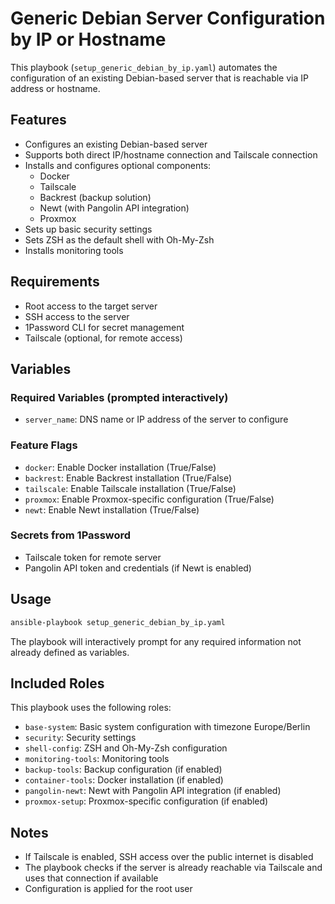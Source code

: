# Generic Debian Server Configuration by IP or Hostname

This playbook (`setup_generic_debian_by_ip.yaml`) automates the configuration of an existing Debian-based server that is reachable via IP address or hostname.

## Features

- Configures an existing Debian-based server
- Supports both direct IP/hostname connection and Tailscale connection
- Installs and configures optional components:
  - Docker
  - Tailscale
  - Backrest (backup solution)
  - Newt (with Pangolin API integration)
  - Proxmox
- Sets up basic security settings
- Sets ZSH as the default shell with Oh-My-Zsh
- Installs monitoring tools

## Requirements

- Root access to the target server
- SSH access to the server
- 1Password CLI for secret management
- Tailscale (optional, for remote access)

## Variables

### Required Variables (prompted interactively)

- `server_name`: DNS name or IP address of the server to configure

### Feature Flags

- `docker`: Enable Docker installation (True/False)
- `backrest`: Enable Backrest installation (True/False)
- `tailscale`: Enable Tailscale installation (True/False)
- `proxmox`: Enable Proxmox-specific configuration (True/False)
- `newt`: Enable Newt installation (True/False)

### Secrets from 1Password

- Tailscale token for remote server
- Pangolin API token and credentials (if Newt is enabled)

## Usage

```bash
ansible-playbook setup_generic_debian_by_ip.yaml
```

The playbook will interactively prompt for any required information not already defined as variables.

## Included Roles

This playbook uses the following roles:

- `base-system`: Basic system configuration with timezone Europe/Berlin
- `security`: Security settings
- `shell-config`: ZSH and Oh-My-Zsh configuration
- `monitoring-tools`: Monitoring tools
- `backup-tools`: Backup configuration (if enabled)
- `container-tools`: Docker installation (if enabled)
- `pangolin-newt`: Newt with Pangolin API integration (if enabled)
- `proxmox-setup`: Proxmox-specific configuration (if enabled)

## Notes

- If Tailscale is enabled, SSH access over the public internet is disabled
- The playbook checks if the server is already reachable via Tailscale and uses that connection if available
- Configuration is applied for the root user